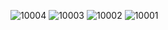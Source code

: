 ![10004](https://github.com/user-attachments/assets/ecf1c067-295f-4789-839a-56f1716c4259)
![10003](https://github.com/user-attachments/assets/53c25a48-0325-48dc-af5b-926e88092311)
![10002](https://github.com/user-attachments/assets/ca7afdf2-9f3c-413a-814c-01f804d28809)
![10001](https://github.com/user-attachments/assets/fcf747fe-7da0-4671-bd01-35ab096532db)
